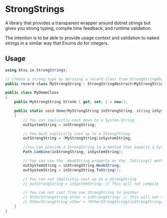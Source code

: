 # StrongStrings

A library that provides a transparent wrapper around dotnet strings but gives you strong typing, compile time feedback, and runtime validation.

The intention is to be able to provide usage context and validation to naked strings in a similar way that Enums do for integers.

## Usage
```csharp
using ktsu.io.StrongStrings;

// Create a strong type by deriving a record class from StrongStringAbstract<TDerived>:
public record class MyStrongString : StrongStringAbstract<MyStrongString> { }

public class MyDemoClass
{
	public MyStrongString Stronk { get; set; } = new();

	public static void Demo(MyStrongString inStrongString, string inSystemString, out MyStrongString outStrongString, out string outSystemString)
	{
		// You can implicitly cast down to a System.String
		outSystemString = inStrongString;

		// You must explicitly cast up to a StrongString
		outStrongString = (MyStrongString)inSystemString;

		//You can provide a StrongString to a method that expects a System.String
		Path.Combine(inStrongString, inSystemString);

		// You can use the .WeakString property or the .ToString() method to get the value of the underlying System.String
		outSystemString = inStrongString.WeakString;
		outSystemString = inStrongString.ToString();

		// You can not implicitly cast up to a StrongString
		// outStrongString = inSystemString; // This will not compile

		// You can not cast from one StrongString to another
		// OtherStrongString other = inStrongString; // This will not compile
		// OtherStrongString other = (OtherStrongString)inStrongString; // This will not compile either
	}
}
```
